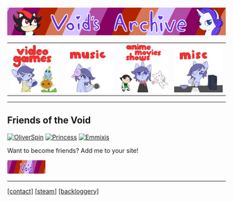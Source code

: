 <head>
     <link rel="shortcut icon" type="image/x-icon" href="favicon.ico">
</head>

![Void's Archive](/SSHP/index-banner.png)

| | | | |
|-|-|-|-|
|[![Video Games](/SSHP/videogames.png)](/Games/Home)|![Music](/SSHP/music.png)|![Anime, Shows, Movies](/SSHP/shows.png)|[![Miscellaneous](/SSHP/misc.png)](/SSHP/index)|


***
## Friends of the Void

[![OliverSpin](https://files.catbox.moe/se3kxa.gif)](https://steelviper77.neocities.org/) 
[![Princess](https://files.catbox.moe/he8oc0.gif)](https://chloes-secret-hideout.neocities.org/)
[![Emmixis](https://files.catbox.moe/f4jv7o.gif)](https://emmixis.net/)


 Want to become friends? Add me to your site! 

 ![Friends of the Void](/SSHP/webring-button.gif)

***
[[contact]](https://twitter.com/jamieofthevoid) [[steam]](https://steamcommunity.com/id/queenofthevoid/) [[backloggery]](https://www.backloggery.com/QueenRaven29)